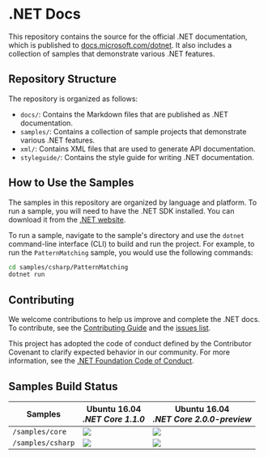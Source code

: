 # .NET Docs

This repository contains the source for the official .NET documentation, which is published to [docs.microsoft.com/dotnet](https://docs.microsoft.com/dotnet). It also includes a collection of samples that demonstrate various .NET features.

## Repository Structure

The repository is organized as follows:

*   `docs/`: Contains the Markdown files that are published as .NET documentation.
*   `samples/`: Contains a collection of sample projects that demonstrate various .NET features.
*   `xml/`: Contains XML files that are used to generate API documentation.
*   `styleguide/`: Contains the style guide for writing .NET documentation.

## How to Use the Samples

The samples in this repository are organized by language and platform. To run a sample, you will need to have the .NET SDK installed. You can download it from the [.NET website](https://dotnet.microsoft.com/download).

To run a sample, navigate to the sample's directory and use the `dotnet` command-line interface (CLI) to build and run the project. For example, to run the `PatternMatching` sample, you would use the following commands:

```bash
cd samples/csharp/PatternMatching
dotnet run
```

## Contributing

We welcome contributions to help us improve and complete the .NET docs. To contribute, see the [Contributing Guide](CONTRIBUTING.md) and the [issues list](https://github.com/dotnet/docs/issues).

This project has adopted the code of conduct defined by the Contributor Covenant to clarify expected behavior in our community. For more information, see the [.NET Foundation Code of Conduct](https://dotnetfoundation.org/code-of-conduct).

## Samples Build Status

| Samples | Ubuntu 16.04<br/>_.NET Core 1.1.0_ | Ubuntu 16.04<br/>_.NET Core 2.0.0-preview_  |
| ------------- |------------| -----|
| `/samples/core` | ![](https://constructors.visualstudio.com/_apis/public/build/definitions/3186585f-1677-4c9e-a8b2-baac48a4032a/56/badge)| ![](https://constructors.visualstudio.com/_apis/public/build/definitions/3186585f-1677-4c9e-a8b2-baac48a4032a/57/badge) |
|`/samples/csharp`| ![](https://constructors.visualstudio.com/_apis/public/build/definitions/3186585f-1677-4c9e-a8b2-baac48a4032a/54/badge)| ![](https://constructors.visualstudio.com/_apis/public/build/definitions/3186585f-1677-4c9e-a8b2-baac48a4032a/55/badge) |
